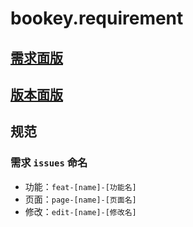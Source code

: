 # bookey.requirement

## [需求面版](https://github.com/bookey-dev/bookey.requirement/projects/5)

## [版本面版](https://github.com/bookey-dev/bookey.requirement/projects/5)


## 规范

### 需求 `issues` 命名

- 功能：`feat-[name]-[功能名]`
- 页面：`page-[name]-[页面名]`
- 修改：`edit-[name]-[修改名]`



